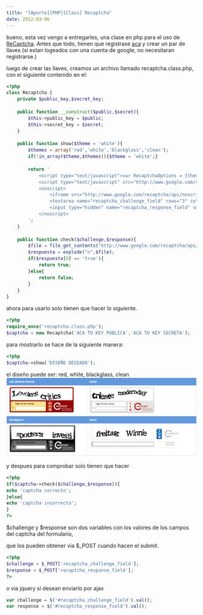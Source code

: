 ```yaml
---
title: "[Aporte][PHP][Class] Recaptcha"
date: 2012-03-06
---
```

bueno, esta vez vengo a entregarles, una clase en php para el uso de [ReCaptcha](http://www.google.com/recaptcha/learnmore). Antes que todo, tienen que registrase [aca](https://www.google.com/recaptcha/admin/create) y crear un par de llaves (si estan logeados con una cuenta de google, no necesitaran registrarse.)

luego de crear las llaves, creamos un archivo llamado recaptcha.class.php, con el siguiente contenido en el:

```php
<?php
class Recaptcha {
    private $public_key,$secret_key;

    public function __construct($public,$secret){
        $this->public_key = $public;
        $this->secret_key = $secret;
    }

    public function show($theme = 'white'){
        $themes = array('red','white','blackglass','clean');
        if(!in_array($theme,$themes)){$theme = 'white';}

        return '
            <script type="text/javascript">var RecaptchaOptions = {theme : ''.$theme.''};</script>
            <script type="text/javascript" src="http://www.google.com/recaptcha/api/challenge?k='.$this->public_key.'"></script>
            <noscript>
                <iframe src="http://www.google.com/recaptcha/api/noscript?k='.$this->public_key.'" height="300" width="500" frameborder="0"></iframe><br>
                <textarea name="recaptcha_challenge_field" rows="3" cols="40"></textarea>
                <input type="hidden" name="recaptcha_response_field" value="manual_challenge">
            </noscript>
        ';
    }

    public function check($challenge,$response){
        $file = file_get_contents("http://www.google.com/recaptcha/api/verify?privatekey={$this->secret_key}&remoteip={$_SERVER['REMOTE_ADDR']}&challenge={$challenge}&response=".urlencode($response));
        $respuesta = explode("n",$file);
        if($respuesta[0] == 'true'){
            return true;
        }else{
            return false;
        }
    }
}
```

ahora para usarlo solo tienen que hacer lo siguiente.

```php
<?php
require_once('recaptcha.class.php');
$captcha = new Recaptcha('ACA TU KEY PUBLICA','ACA TU KEY SECRETA');
```

para mostrarlo se hace de la siguiente manera:

```php
<?php
$captcha->show('DISEÑO DESEADO');
```

el diseño puede ser: red, white, blackglass, clean
![Diseños de los distintos temas](designs.png)

y despues para comprobar solo tienen que hacer

```php
<?php
if($captcha->check($challenge,$response)){
echo 'captcha correcto';
}else{
echo 'captcha incorrecto';
}
?>
```

$challenge y $response son dos variables con los valores de los campos del captcha del formulario,

que los pueden obtener via $_POST cuando hacen el submit.

```php
<?php
$challenge = $_POST['recaptcha_challenge_field'];
$response = $_POST['recaptcha_response_field'];
?>
```

o via jquery si desean enviarlo por ajax

```js
var challenge = $('#recaptcha_challenge_field').val();
var response = $('#recaptcha_response_field').val();
```
